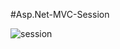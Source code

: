 #Asp.Net-MVC-Session


![session](https://user-images.githubusercontent.com/33864154/50023250-a8db2180-ffef-11e8-8427-7e0c4bc28ce8.PNG)
